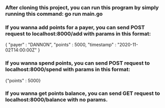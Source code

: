 ### After cloning this project, you can run this program by simply running this command: go run main.go

### If you wanna add points for a payer, you can send POST request to localhost:8000/add with params in this format: 
{
         "payer" : "DANNON",
         "points" : 5000,
         "timestamp" : "2020-11-02T14:00:00Z"
}

### If you wanna spend points, you can send POST request to localhost:8000/spend with params in this format:
{"points" : 5000}

### If you wanna get points balance, you can send GET request to localhost:8000/balance with no params.
